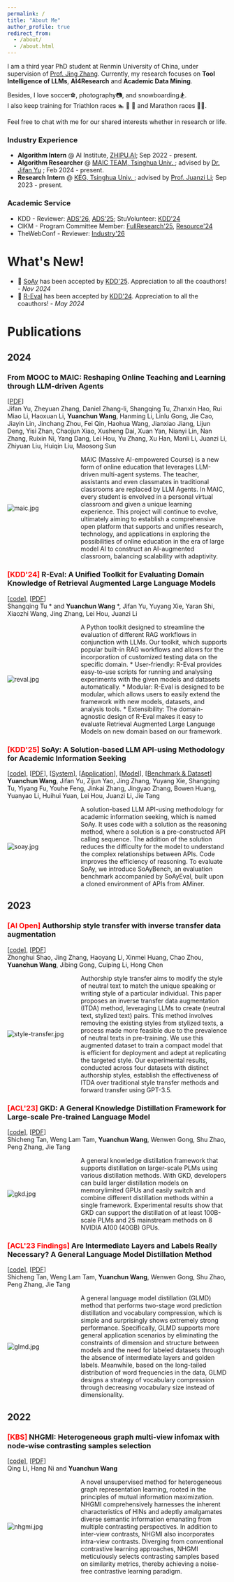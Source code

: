 ```yaml
---
permalink: /
title: "About Me"
author_profile: true
redirect_from: 
  - /about/
  - /about.html
---
```

I am a third year PhD student at Renmin University of China, under supervision of [Prof. Jing Zhang](https://xiaojingzi.github.io/). Currently, my research focuses on **Tool Intelligence of LLMs**, **AI4Research** and **Academic Data Mining**. 

Besides, I love soccer⚽️, photography📷, and snowboarding🏂.  
I also keep training for Triathlon races 🏊 🚴 🏃 and Marathon races 🏃‍♂️.  

Feel free to chat with me for our shared interests whether in research or life. 

### Industry Experience
* **Algorithm Intern** @ AI Institute, [ZHIPU.AI](https://www.zhipuai.cn/); Sep 2022 - present.  
* **Algorithm Researcher** @ [MAIC TEAM, Tsinghua Univ. ](https://project.maic.chat/team); advised by [Dr. Jifan Yu](https://yujifan0326.github.io/) ; Feb 2024 - present.  
* **Research Intern** @ [KEG, Tsinghua Univ. ](https://keg.cs.tsinghua.edu.cn/); advised by [Prof. Juanzi Li](https://keg.cs.tsinghua.edu.cn/persons/ljz/); Sep 2023 - present.  

### Academic Service
* KDD - Reviewer: [ADS'26](https://kdd2026.kdd.org/), [ADS'25](https://kdd2025.kdd.org/); StuVolunteer: [KDD'24](https://kdd2024.kdd.org/)
* CIKM - Program Committee Member: [FullResearch'25](https://cikm2025.org/), [Resource'24](https://cikm2024.org)
* TheWebConf - Reviewer: [Industry'26](https://www2026.thewebconf.org/)

# What's New!
* 🔔 [SoAy](https://arxiv.org/pdf/2405.15165) has been accepted by [KDD'25](https://kdd2025.kdd.org/). Appreciation to all the coauthors! - *Nov 2024*
* 🔔 [R-Eval](https://arxiv.org/abs/2406.11681) has been accepted by [KDD'24](https://kdd2024.kdd.org/). Appreciation to all the coauthors! - *May 2024*


# Publications
## 2024
### From MOOC to MAIC: Reshaping Online Teaching and Learning through LLM-driven Agents 
[[PDF](https://arxiv.org/pdf/2409.03512v1)]
<br> Jifan Yu, Zheyuan Zhang, Daniel Zhang-li, Shangqing Tu, Zhanxin Hao, Rui Miao Li, Haoxuan Li, **Yuanchun Wang**, Hanming Li, Linlu Gong, Jie Cao, Jiayin Lin, Jinchang Zhou, Fei Qin, Haohua Wang, Jianxiao Jiang, Lijun Deng, Yisi Zhan, Chaojun Xiao, Xusheng Dai, Xuan Yan, Nianyi Lin, Nan Zhang, Ruixin Ni, Yang Dang, Lei Hou, Yu Zhang, Xu Han, Manli Li, Juanzi Li, Zhiyuan Liu, Huiqin Liu, Maosong Sun
<div style="display: flex; align-items: center;">
    <div style="flex: 1;">
        <img src="https://wangyc-99.github.io/images/pubs/maic.jpg" alt="maic.jpg">
    </div>
    <div style="flex: 2;">
        MAIC (Massive AI-empowered Course) is a new form of online education that leverages LLM-driven multi-agent systems. 
        The teacher, assistants and even classmates in traditional classrooms are replaced by LLM Agents. In MAIC, every student is envolved in a personal virtual classroom and given a unique learning experience. This project will continue to evolve, ultimately aiming to establish a comprehensive open platform that supports and unifies research, technology, and applications in exploring the possibilities of online education in the era of large model AI to construct an AI-augmented classroom, balancing scalability with adaptivity.
    </div>
</div>

### <font color=red>[KDD'24]</font> R-Eval: A Unified Toolkit for Evaluating Domain Knowledge of Retrieval Augmented Large Language Models
[[code](https://github.com/THU-KEG/R-Eval)], [[PDF](https://arxiv.org/pdf/2406.11681)]
<br> Shangqing Tu * and **Yuanchun Wang** *, Jifan Yu, Yuyang Xie, Yaran Shi, Xiaozhi Wang, Jing Zhang, Lei Hou, Juanzi Li
<div style="display: flex; align-items: center;">
    <div style="flex: 1;">
        <img src="https://wangyc-99.github.io/images/pubs/reval.jpg" alt="reval.jpg">
    </div>
    <div style="flex: 2;">
        A Python toolkit designed to streamline the evaluation of different RAG workflows in conjunction with LLMs. Our toolkit, which supports popular built-in RAG workflows and allows for the incorporation of customized testing data on the specific domain.
        * User-friendly: R-Eval provides easy-to-use scripts for running and analysing experiments with the given models and datasets automatically.
        * Modular: R-Eval is designed to be modular, which allows users to easily extend the framework with new models, datasets, and analysis tools.
        * Extensibility: The domain-agnostic design of R-Eval makes it easy to evaluate Retrieval Augmented Large Language Models on new domain based on our framework.
    </div>
</div>

### <font color=red>[KDD'25]</font> SoAy: A Solution-based LLM API-using Methodology for Academic Information Seeking
[[code](https://github.com/RUCKBReasoning/SoAy)], [[PDF](https://arxiv.org/pdf/2405.15165)], [[System](https://soay.aminer.cn)], [[Application](https://chatglm.cn/main/gdetail/65bf5a99396389a73ace9352)], [[Model](https://huggingface.co/frederickwang99/soayllama_v2_7b)], [[Benchmark & Dataset](https://huggingface.co/datasets/frederickwang99/SoAyBench)]
<br> **Yuanchun Wang**, Jifan Yu, Zijun Yao, Jing Zhang, Yuyang Xie, Shangqing Tu, Yiyang Fu, Youhe Feng, Jinkai Zhang, Jingyao Zhang, Bowen Huang, Yuanyao Li, Huihui Yuan, Lei Hou, Juanzi Li, Jie Tang
<div style="display: flex; align-items: center;">
    <div style="flex: 1;">
        <img src="https://wangyc-99.github.io/images/pubs/soay.jpg" alt="soay.jpg">
    </div>
    <div style="flex: 2;">
        A solution-based LLM API-using methodology for academic information seeking, which is named SoAy.  
        It uses code with a solution as the reasoning method, where a solution is a pre-constructed API calling sequence. 
        The addition of the solution reduces the difficulty for the model to understand the complex relationships between APIs. 
        Code improves the efficiency of reasoning.
        To evaluate SoAy, we introduce SoAyBench, an evaluation benchmark accompanied by SoAyEval, built upon a cloned environment of APIs from AMiner.
    </div>
</div>

## 2023

### <font color=red>[AI Open]</font> Authorship style transfer with inverse transfer data augmentation
[[code](https://github.com/Vicky-Shao/ITDA)], [[PDF](https://www.sciencedirect.com/science/article/pii/S2666651024000135)]
<br> Zhonghui Shao, Jing Zhang, Haoyang Li, Xinmei Huang, Chao Zhou, **Yuanchun Wang**, Jibing Gong, Cuiping Li, Hong Chen
<div style="display: flex; align-items: center;">
    <div style="flex: 1;">
        <img src="https://wangyc-99.github.io/images/pubs/style-transfer.jpg" alt="style-transfer.jpg">
    </div>
    <div style="flex: 2;">
        Authorship style transfer aims to modify the style of neutral text to match the unique speaking or writing style
        of a particular individual. This paper proposes an inverse transfer data augmentation
        (ITDA) method, leveraging LLMs to create (neutral text, stylized text) pairs. This method involves removing
        the existing styles from stylized texts, a process made more feasible due to the prevalence of neutral texts in
        pre-training. We use this augmented dataset to train a compact model that is efficient for deployment and
        adept at replicating the targeted style. Our experimental results, conducted across four datasets with distinct
        authorship styles, establish the effectiveness of ITDA over traditional style transfer methods and forward
        transfer using GPT-3.5. 
    </div>
</div>

### <font color=red>[ACL'23]</font> GKD: A General Knowledge Distillation Framework for Large-scale Pre-trained Language Model
[[code](https://github.com/aitsc/GLMKD)], [[PDF](https://aclanthology.org/2023.acl-industry.15.pdf)]
<br> Shicheng Tan, Weng Lam Tam, **Yuanchun Wang**, Wenwen Gong, Shu Zhao, Peng Zhang, Jie Tang
<div style="display: flex; align-items: center;">
    <div style="flex: 1;">
        <img src="https://wangyc-99.github.io/images/pubs/gkd.jpg" alt="gkd.jpg">
    </div>
    <div style="flex: 2;">
        A general knowledge distillation framework that supports distillation on larger-scale PLMs using various distillation methods.
        With GKD, developers can build larger distillation models on memorylimited GPUs and easily switch and combine different distillation methods within a single framework.
        Experimental results show that GKD can support the distillation of at least 100B-scale PLMs and 25 mainstream methods on 8 NVIDIA A100 (40GB) GPUs.
    </div>
</div>

### <font color=red>[ACL'23 Findings] </font>Are Intermediate Layers and Labels Really Necessary? A General Language Model Distillation Method
[[code](https://github.com/aitsc/GLMKD)], [[PDF](https://aclanthology.org/2023.findings-acl.614.pdf)]
<br> Shicheng Tan, Weng Lam Tam, **Yuanchun Wang**, Wenwen Gong, Shu Zhao, Peng Zhang, Jie Tang
<div style="display: flex; align-items: center;">
    <div style="flex: 1;">
        <img src="https://wangyc-99.github.io/images/pubs/glmd.jpg" alt="glmd.jpg">
    </div>
    <div style="flex: 2;">
        A general language model distillation (GLMD) method that performs two-stage word prediction distillation and vocabulary compression, which is simple and surprisingly shows extremely strong performance.
        Specifically, GLMD supports more general application scenarios by eliminating the constraints of dimension and structure between models and the need for labeled datasets through the absence of intermediate layers and golden labels. 
        Meanwhile, based on the long-tailed distribution of word frequencies in the data, GLMD designs a strategy of vocabulary compression through decreasing vocabulary size instead of dimensionality.
    </div>
</div>


## 2022

### <font color=red>[KBS]</font> NHGMI: Heterogeneous graph multi-view infomax with node-wise contrasting samples selection
[[code](https://github.com/KennyNH/NHGMI)], [[PDF](https://www.sciencedirect.com/science/article/abs/pii/S0950705124001552)]
<br> Qing Li, Hang Ni and **Yuanchun Wang**
<div style="display: flex; align-items: center;">
    <div style="flex: 1;">
        <img src="https://wangyc-99.github.io/images/pubs/nhgmi.jpg" alt="nhgmi.jpg">
    </div>
    <div style="flex: 2;">
        A novel unsupervised method for heterogeneous graph representation learning, rooted in the principles of mutual information maximization.
        NHGMI comprehensively harnesses the inherent characteristics of HINs and adeptly amalgamates diverse semantic information emanating from multiple contrasting perspectives. 
        In addition to inter-view contrasts, NHGMI also incorporates intra-view contrasts. 
        Diverging from conventional contrastive learning approaches, NHGMI meticulously selects contrasting samples based on similarity metrics, thereby achieving a noise-free contrastive learning paradigm.
    </div>
</div>